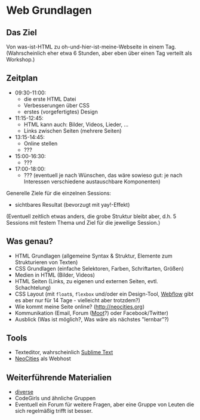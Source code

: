 # Web Grundlagen

## Das Ziel

Von was-ist-HTML zu oh-und-hier-ist-meine-Webseite in einem Tag.
(Wahrscheinlich eher etwa 6 Stunden, aber eben über einen Tag verteilt
als Workshop.)

## Zeitplan

* 09:30-11:00:
    - die erste HTML Datei
    - Verbesserungen über CSS
    - erstes (vorgefertigtes) Design
* 11:15-12:45:
    - HTML kann auch: Bilder, Videos, Lieder, ...
    - Links zwischen Seiten (mehrere Seiten)
* 13:15-14:45:
    - Online stellen
    - ???
* 15:00-16:30:
    - ???
* 17:00-18:00:
    - ??? (eventuell je nach Wünschen, das wäre sowieso gut: je nach
      Interessen verschiedene austauschbare Komponenten)

Generelle Ziele für die einzelnen Sessions:

* sichtbares Resultat (bevorzugt mit yay!-Effekt)

(Eventuell zeitlich etwas anders, die grobe Struktur bleibt aber, d.h. 5
Sessions mit festem Thema und Ziel für die jeweilige Session.)

## Was genau?

* HTML Grundlagen (allgemeine Syntax & Struktur, Elemente zum
  Strukturieren von Texten)
* CSS Grundlagen (einfache Selektoren, Farben, Schriftarten, Größen)
* Medien in HTML (Bilder, Videos)
* HTML Seiten (Links, zu eigenen und externen Seiten, evtl.
  Schachtelung)
* CSS Layout (mit `float`s, `flexbox` und/oder ein Design-Tool,
  [Webflow](http://webflow.com) gibt es aber nur für 14 Tage -
  vielleicht aber trotzdem?)
* Wie kommt meine Seite online? (<http://neocities.org>)
* Kommunikation (Email, Forum ([Moot](http://moot.it)?) oder
  Facebook/Twitter)
* Ausblick (Was ist möglich?, Was wäre als nächstes "lernbar"?)

## Tools

* Texteditor, wahrscheinlich [Sublime Text](http://sublimetext.com/)
* [NeoCities](http://neocities.org) als Webhost

## Weiterführende Materialien

* [diverse](https://github.com/codegirls/first-steps/blob/master/resources.md#resources)
* CodeGirls und ähnliche Gruppen
* Eventuell ein Forum für weitere Fragen, aber eine Gruppe von Leuten
  die sich regelmäßig trifft ist besser.
